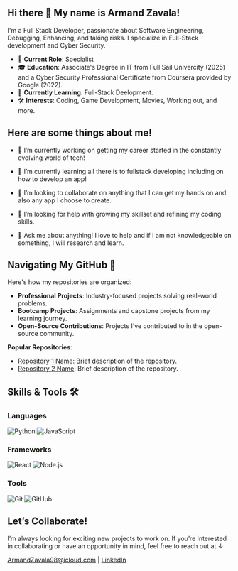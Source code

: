 ## Hi there 👋 My name is Armand Zavala!

I'm a Full Stack Developer, passionate about Software Engineering, Debugging, Enhancing, and taking risks.
I specialize in Full-Stack development and Cyber Security.

- 💼 **Current Role**: Specialist
- 🎓 **Education**: Associate's Degree in IT from Full Sail Univercity (2025) and a Cyber Security Professional Certificate from Coursera provided by Google (2022).
- 🌱 **Currently Learning**: Full-Stack Deelopment.
- 🛠️ **Interests**: Coding, Game Development, Movies, Working out, and more.

## Here are some things about me! 

- 🔭 I’m currently working on getting my career started in the constantly evolving world of tech!
  
- 🌱 I’m currently learning all there is to fullstack developing including on how to develop an app!

- 👯 I’m looking to collaborate on anything that I can get my hands on and also any app I choose to create.

- 🤔 I’m looking for help with growing my skillset and refining my coding skills.

- 💬 Ask me about anything! I love to help and if I am not knowledgeable on something, I will research and learn.

## Navigating My GitHub 📂

Here's how my repositories are organized:

- **Professional Projects**: Industry-focused projects solving real-world problems.
- **Bootcamp Projects**: Assignments and capstone projects from my learning journey.
- **Open-Source Contributions**: Projects I’ve contributed to in the open-source community.

**Popular Repositories**:
- [Repository 1 Name](#): Brief description of the repository.
- [Repository 2 Name](#): Brief description of the repository.

## Skills & Tools 🛠️

### Languages
![Python](https://img.shields.io/badge/-Python-blue?style=flat-square&logo=python)
![JavaScript](https://img.shields.io/badge/-JavaScript-yellow?style=flat-square&logo=javascript)

### Frameworks
![React](https://img.shields.io/badge/-React-blue?style=flat-square&logo=react)
![Node.js](https://img.shields.io/badge/-Node.js-green?style=flat-square&logo=node.js)

### Tools
![Git](https://img.shields.io/badge/-Git-orange?style=flat-square&logo=git)
![GitHub](https://img.shields.io/badge/-GitHub-black?style=flat-square&logo=github)

## Let’s Collaborate! 

I’m always looking for exciting new projects to work on. If you’re interested in collaborating or have an opportunity in mind, feel free to reach out at ↓

ArmandZavala98@icloud.com | 
[LinkedIn](https://www.linkedin.com/in/armand-zavala-619588159?lipi=urn%3Ali%3Apage%3Ad_flagship3_profile_view_base_contact_details%3BQQWa3TSISiaTawSlqkhZWA%3D%3D)

